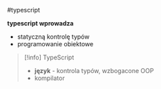 #typescript 

**typescript wprowadza** 
- statyczną kontrolę typów 
- programowanie obiektowe

>[!info] TypeScript
> - **język** - kontrola typów, wzbogacone OOP
> - kompilator 
> 




